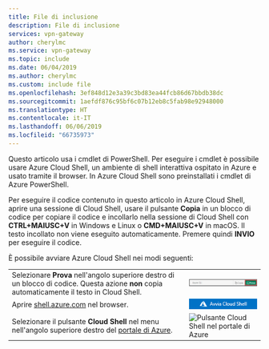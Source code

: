 ```yaml
---
title: File di inclusione
description: File di inclusione
services: vpn-gateway
author: cherylmc
ms.service: vpn-gateway
ms.topic: include
ms.date: 06/04/2019
ms.author: cherylmc
ms.custom: include file
ms.openlocfilehash: 3ef848d12e3a39c3bd83ea44fcb86d67bbdb38dc
ms.sourcegitcommit: 1aefdf876c95bf6c07b12eb8c5fab98e92948000
ms.translationtype: HT
ms.contentlocale: it-IT
ms.lasthandoff: 06/06/2019
ms.locfileid: "66735973"
---
```

Questo articolo usa i cmdlet di PowerShell. Per eseguire i cmdlet è possibile usare Azure Cloud Shell, un ambiente di shell interattiva ospitato in Azure e usato tramite il browser. In Azure Cloud Shell sono preinstallati i cmdlet di Azure PowerShell.

Per eseguire il codice contenuto in questo articolo in Azure Cloud Shell, aprire una sessione di Cloud Shell, usare il pulsante **Copia** in un blocco di codice per copiare il codice e incollarlo nella sessione di Cloud Shell con __CTRL+MAIUSC+V__ in Windows e Linux o __CMD+MAIUSC+V__ in macOS. Il testo incollato non viene eseguito automaticamente. Premere quindi **INVIO** per eseguire il codice.

È possibile avviare Azure Cloud Shell nei modi seguenti:

|  |   |
|-----------------------------------------------|---|
| Selezionare **Prova** nell'angolo superiore destro di un blocco di codice. Questa azione __non__ copia automaticamente il testo in Cloud Shell. | ![Esempio di Prova per Azure Cloud Shell](./media/cloud-shell-try-it/cli-try-it.png) |
| Aprire [shell.azure.com](https://shell.azure.com) nel browser. | [![Pulsante di avvio di Azure Cloud Shell](./media/cloud-shell-try-it/launchcloudshell.png)](https://shell.azure.com) |
| Selezionare il pulsante **Cloud Shell** nel menu nell'angolo superiore destro del [portale di Azure](https://portal.azure.com). | ![Pulsante Cloud Shell nel portale di Azure](./media/cloud-shell-try-it/cloud-shell-menu.png) |

